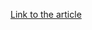[Link to the article](https://malware.dontneedcoffee.com/2012/11/inside-view-of-lyposit-aka-for-its.html)
